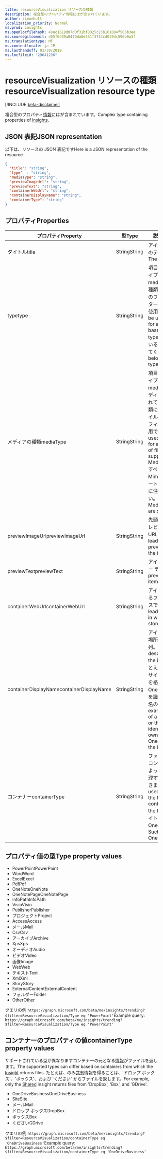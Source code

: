 ```yaml
---
title: resourceVisualization リソースの種類
description: 複合型のプロパティ情報にはが含まれています。
author: simonhult
localization_priority: Normal
ms.prod: insights
ms.openlocfilehash: 48ec1619d07d0f31bf8325c25b161084f505b3ee
ms.sourcegitcommit: d95f6d39a0479da6e531f3734c4029dc596b9a3f
ms.translationtype: MT
ms.contentlocale: ja-JP
ms.lasthandoff: 01/30/2019
ms.locfileid: "29641296"
---
```

# <a name="resourcevisualization-resource-type"></a><span data-ttu-id="c3acd-103">resourceVisualization リソースの種類</span><span class="sxs-lookup"><span data-stu-id="c3acd-103">resourceVisualization resource type</span></span>

[!INCLUDE [beta-disclaimer](../../includes/beta-disclaimer.md)]

<span data-ttu-id="c3acd-104">複合型のプロパティ[情報](insights.md)にはが含まれています。</span><span class="sxs-lookup"><span data-stu-id="c3acd-104">Complex type containing properties of [Insights](insights.md).</span></span>

## <a name="json-representation"></a><span data-ttu-id="c3acd-105">JSON 表記</span><span class="sxs-lookup"><span data-stu-id="c3acd-105">JSON representation</span></span>

<span data-ttu-id="c3acd-106">以下は、リソースの JSON 表記です</span><span class="sxs-lookup"><span data-stu-id="c3acd-106">Here is a JSON representation of the resource</span></span>

```json
{
  "title": "string",
  "type"  : "string",
  "mediaType": "string",
  "previewImageUrl": "string",
  "previewText": "string",
  "containerWebUrl": "string",
  "containerDisplayName": "string",
  "containerType": "string"
}
```

## <a name="properties"></a><span data-ttu-id="c3acd-107">プロパティ</span><span class="sxs-lookup"><span data-stu-id="c3acd-107">Properties</span></span>

| <span data-ttu-id="c3acd-108">プロパティ</span><span class="sxs-lookup"><span data-stu-id="c3acd-108">Property</span></span>              | <span data-ttu-id="c3acd-109">型</span><span class="sxs-lookup"><span data-stu-id="c3acd-109">Type</span></span>          | <span data-ttu-id="c3acd-110">説明</span><span class="sxs-lookup"><span data-stu-id="c3acd-110">Description</span></span>  |
| -------------         |---------------| -------------|
| <span data-ttu-id="c3acd-111">タイトル</span><span class="sxs-lookup"><span data-stu-id="c3acd-111">title</span></span>                 | <span data-ttu-id="c3acd-112">String</span><span class="sxs-lookup"><span data-stu-id="c3acd-112">String</span></span>        | <span data-ttu-id="c3acd-113">アイテムのタイトルのテキストです。</span><span class="sxs-lookup"><span data-stu-id="c3acd-113">The item's title text.</span></span>               |
| <span data-ttu-id="c3acd-114">type</span><span class="sxs-lookup"><span data-stu-id="c3acd-114">type</span></span>              | <span data-ttu-id="c3acd-115">String</span><span class="sxs-lookup"><span data-stu-id="c3acd-115">String</span></span>        | <span data-ttu-id="c3acd-116">項目のメディア ・ タイプ。</span><span class="sxs-lookup"><span data-stu-id="c3acd-116">The item's media type.</span></span> <span data-ttu-id="c3acd-117">特定の種類に基づいて特定のファイルをフィルター処理するために使用できます。</span><span class="sxs-lookup"><span data-stu-id="c3acd-117">Can be used for filtering for a specific file based on a specific type.</span></span> <span data-ttu-id="c3acd-118">サポートされている型の下を参照してください。</span><span class="sxs-lookup"><span data-stu-id="c3acd-118">See below for supported types.</span></span> |
| <span data-ttu-id="c3acd-119">メディアの種類</span><span class="sxs-lookup"><span data-stu-id="c3acd-119">mediaType</span></span>             | <span data-ttu-id="c3acd-120">String</span><span class="sxs-lookup"><span data-stu-id="c3acd-120">String</span></span>        | <span data-ttu-id="c3acd-121">項目のメディア ・ タイプ。</span><span class="sxs-lookup"><span data-stu-id="c3acd-121">The item's media type.</span></span> <span data-ttu-id="c3acd-122">IANA メディアのサポートされている Mime の種類に基づいて、ファイルの特定の種類のフィルター処理に使用できます。</span><span class="sxs-lookup"><span data-stu-id="c3acd-122">Can be used for for filtering for a specific type of file based on supported IANA Media Mime Types.</span></span> <span data-ttu-id="c3acd-123">すべてのメディアの Mime タイプがサポートされていることに注意してください。</span><span class="sxs-lookup"><span data-stu-id="c3acd-123">Note that not all Media Mime Types are supported.</span></span> |
| <span data-ttu-id="c3acd-124">previewImageUrl</span><span class="sxs-lookup"><span data-stu-id="c3acd-124">previewImageUrl</span></span>       | <span data-ttu-id="c3acd-125">String</span><span class="sxs-lookup"><span data-stu-id="c3acd-125">String</span></span>        | <span data-ttu-id="c3acd-126">先頭のアイテムのプレビュー イメージの URL です。</span><span class="sxs-lookup"><span data-stu-id="c3acd-126">A URL leading to the preview image for the item.</span></span> |
| <span data-ttu-id="c3acd-127">previewText</span><span class="sxs-lookup"><span data-stu-id="c3acd-127">previewText</span></span>           | <span data-ttu-id="c3acd-128">String</span><span class="sxs-lookup"><span data-stu-id="c3acd-128">String</span></span>        | <span data-ttu-id="c3acd-129">アイテムのプレビュー テキストです。</span><span class="sxs-lookup"><span data-stu-id="c3acd-129">A preview text for the item.</span></span> |
| <span data-ttu-id="c3acd-130">containerWebUrl</span><span class="sxs-lookup"><span data-stu-id="c3acd-130">containerWebUrl</span></span>       | <span data-ttu-id="c3acd-131">String</span><span class="sxs-lookup"><span data-stu-id="c3acd-131">String</span></span>        | <span data-ttu-id="c3acd-132">アイテムが格納されるフォルダーへのパスです。</span><span class="sxs-lookup"><span data-stu-id="c3acd-132">A path leading to the folder in which the item is stored.</span></span> |
| <span data-ttu-id="c3acd-133">containerDisplayName</span><span class="sxs-lookup"><span data-stu-id="c3acd-133">containerDisplayName</span></span>  | <span data-ttu-id="c3acd-134">String</span><span class="sxs-lookup"><span data-stu-id="c3acd-134">String</span></span>        | <span data-ttu-id="c3acd-135">アイテムを保存する場所を説明する文字列。</span><span class="sxs-lookup"><span data-stu-id="c3acd-135">A string describing where the item is stored.</span></span> <span data-ttu-id="c3acd-136">たとえば、SharePoint サイト、または項目を格納する OneDrive の所有者を識別するユーザー名の名前です。</span><span class="sxs-lookup"><span data-stu-id="c3acd-136">For example, the name of a SharePoint site or the user name identifying the owner of the OneDrive storing the item.</span></span>  |
| <span data-ttu-id="c3acd-137">コンテナー</span><span class="sxs-lookup"><span data-stu-id="c3acd-137">containerType</span></span>         | <span data-ttu-id="c3acd-138">String</span><span class="sxs-lookup"><span data-stu-id="c3acd-138">String</span></span> | <span data-ttu-id="c3acd-139">ファイルを格納するコンテナーの種類によってフィルター処理するために使用できます。</span><span class="sxs-lookup"><span data-stu-id="c3acd-139">Can be used for filtering by the type of container in which the file is stored.</span></span> <span data-ttu-id="c3acd-140">サイトなど OneDriveBusiness。</span><span class="sxs-lookup"><span data-stu-id="c3acd-140">Such as Site or OneDriveBusiness.</span></span>       |

## <a name="type-property-values"></a><span data-ttu-id="c3acd-141">プロパティ値の型</span><span class="sxs-lookup"><span data-stu-id="c3acd-141">Type property values</span></span>
-   <span data-ttu-id="c3acd-142">PowerPoint</span><span class="sxs-lookup"><span data-stu-id="c3acd-142">PowerPoint</span></span>
-   <span data-ttu-id="c3acd-143">Word</span><span class="sxs-lookup"><span data-stu-id="c3acd-143">Word</span></span>
-   <span data-ttu-id="c3acd-144">Excel</span><span class="sxs-lookup"><span data-stu-id="c3acd-144">Excel</span></span>
-   <span data-ttu-id="c3acd-145">Pdf</span><span class="sxs-lookup"><span data-stu-id="c3acd-145">Pdf</span></span>
-   <span data-ttu-id="c3acd-146">OneNote</span><span class="sxs-lookup"><span data-stu-id="c3acd-146">OneNote</span></span>
-   <span data-ttu-id="c3acd-147">OneNotePage</span><span class="sxs-lookup"><span data-stu-id="c3acd-147">OneNotePage</span></span>
-   <span data-ttu-id="c3acd-148">InfoPath</span><span class="sxs-lookup"><span data-stu-id="c3acd-148">InfoPath</span></span>
-   <span data-ttu-id="c3acd-149">Visio</span><span class="sxs-lookup"><span data-stu-id="c3acd-149">Visio</span></span>
-   <span data-ttu-id="c3acd-150">Publisher</span><span class="sxs-lookup"><span data-stu-id="c3acd-150">Publisher</span></span>
-   <span data-ttu-id="c3acd-151">プロジェクト</span><span class="sxs-lookup"><span data-stu-id="c3acd-151">Project</span></span>
-   <span data-ttu-id="c3acd-152">Access</span><span class="sxs-lookup"><span data-stu-id="c3acd-152">Access</span></span>
-   <span data-ttu-id="c3acd-153">メール</span><span class="sxs-lookup"><span data-stu-id="c3acd-153">Mail</span></span>
-   <span data-ttu-id="c3acd-154">Csv</span><span class="sxs-lookup"><span data-stu-id="c3acd-154">Csv</span></span>
-   <span data-ttu-id="c3acd-155">アーカイブ</span><span class="sxs-lookup"><span data-stu-id="c3acd-155">Archive</span></span>
-   <span data-ttu-id="c3acd-156">Xps</span><span class="sxs-lookup"><span data-stu-id="c3acd-156">Xps</span></span>
-   <span data-ttu-id="c3acd-157">オーディオ</span><span class="sxs-lookup"><span data-stu-id="c3acd-157">Audio</span></span>
-   <span data-ttu-id="c3acd-158">ビデオ</span><span class="sxs-lookup"><span data-stu-id="c3acd-158">Video</span></span>
-   <span data-ttu-id="c3acd-159">画像</span><span class="sxs-lookup"><span data-stu-id="c3acd-159">Image</span></span>
-   <span data-ttu-id="c3acd-160">Web</span><span class="sxs-lookup"><span data-stu-id="c3acd-160">Web</span></span>
-   <span data-ttu-id="c3acd-161">テキスト</span><span class="sxs-lookup"><span data-stu-id="c3acd-161">Text</span></span>
-   <span data-ttu-id="c3acd-162">Xml</span><span class="sxs-lookup"><span data-stu-id="c3acd-162">Xml</span></span>
-   <span data-ttu-id="c3acd-163">Story</span><span class="sxs-lookup"><span data-stu-id="c3acd-163">Story</span></span>
-   <span data-ttu-id="c3acd-164">ExternalContent</span><span class="sxs-lookup"><span data-stu-id="c3acd-164">ExternalContent</span></span>
-   <span data-ttu-id="c3acd-165">フォルダー</span><span class="sxs-lookup"><span data-stu-id="c3acd-165">Folder</span></span>
-   <span data-ttu-id="c3acd-166">Other</span><span class="sxs-lookup"><span data-stu-id="c3acd-166">Other</span></span>

<span data-ttu-id="c3acd-167">クエリの例:`https://graph.microsoft.com/beta/me/insights/trending?$filter=ResourceVisualization/Type eq 'PowerPoint'`</span><span class="sxs-lookup"><span data-stu-id="c3acd-167">Example query: `https://graph.microsoft.com/beta/me/insights/trending?$filter=ResourceVisualization/Type eq 'PowerPoint'`</span></span>

## <a name="containertype-property-values"></a><span data-ttu-id="c3acd-168">コンテナーのプロパティの値</span><span class="sxs-lookup"><span data-stu-id="c3acd-168">containerType property values</span></span>
<span data-ttu-id="c3acd-169">サポートされている型が異なりますコンテナーの元となる[情報](insights.md)がファイルを返します。</span><span class="sxs-lookup"><span data-stu-id="c3acd-169">The supported types can differ based on containers from which the [Insight](insights.md) returns files.</span></span> <span data-ttu-id="c3acd-170">たとえば、のみ[共有](insights-shared.md)情報を得ることは、'ドロップ ボックス'、'ボックス'、および 'ください' からファイルを返します。</span><span class="sxs-lookup"><span data-stu-id="c3acd-170">For example, only the [Shared](insights-shared.md) insight returns files from 'DropBox', 'Box', and 'GDrive'.</span></span>

-   <span data-ttu-id="c3acd-171">OneDriveBusiness</span><span class="sxs-lookup"><span data-stu-id="c3acd-171">OneDriveBusiness</span></span>
-   <span data-ttu-id="c3acd-172">Site</span><span class="sxs-lookup"><span data-stu-id="c3acd-172">Site</span></span>
-   <span data-ttu-id="c3acd-173">メール</span><span class="sxs-lookup"><span data-stu-id="c3acd-173">Mail</span></span>
-   <span data-ttu-id="c3acd-174">ドロップ ボックス</span><span class="sxs-lookup"><span data-stu-id="c3acd-174">DropBox</span></span>
-   <span data-ttu-id="c3acd-175">ボックス</span><span class="sxs-lookup"><span data-stu-id="c3acd-175">Box</span></span>
-   <span data-ttu-id="c3acd-176">ください</span><span class="sxs-lookup"><span data-stu-id="c3acd-176">GDrive</span></span>

<span data-ttu-id="c3acd-177">クエリの例:`https://graph.microsoft.com/beta/me/insights/trending?$filter=ResourceVisualization/containerType eq 'OneDriveBusiness'`</span><span class="sxs-lookup"><span data-stu-id="c3acd-177">Example query: `https://graph.microsoft.com/beta/me/insights/trending?$filter=ResourceVisualization/containerType eq 'OneDriveBusiness'`</span></span>
<!--
{
  "type": "#page.annotation",
  "suppressions": [
    "Error: /api-reference/beta/resources/insights-resourcevisualization.md:\r\n      Exception processing links.\r\n    System.ArgumentException: Link Definition was null. Link text: !INCLUDE [beta-disclaimer](../../includes/beta-disclaimer.md)\r\n      at ApiDoctor.Validation.DocFile.get_LinkDestinations()\r\n      at ApiDoctor.Validation.DocSet.ValidateLinks(Boolean includeWarnings, String[] relativePathForFiles, IssueLogger issues, Boolean requireFilenameCaseMatch, Boolean printOrphanedFiles)"
  ]
}
-->
